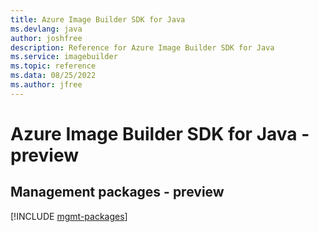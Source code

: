 ```yaml
---
title: Azure Image Builder SDK for Java
ms.devlang: java
author: joshfree
description: Reference for Azure Image Builder SDK for Java
ms.service: imagebuilder
ms.topic: reference
ms.data: 08/25/2022
ms.author: jfree
---
```

# Azure Image Builder SDK for Java - preview

## Management packages - preview
[!INCLUDE [mgmt-packages](image-builder-mgmt-index.md)]
